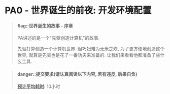
# PA0 - 世界诞生的前夜: 开发环境配置

> #### flag::世界诞生的故事 - 序章
> PA讲述的是一个"先驱创造计算机"的故事.
>
> 先驱打算创造一个计算机世界.
> 但巧妇难为无米之炊, 为了更方便地创造这个世界, 就算是先驱也是花了一番功夫来准备的.
> 让我们来看看他都准备了些什么工具.

<!-- -->
> #### danger::提交要求(请认真阅读以下内容, 若有违反, 后果自负)
> **<u>预计平均耗时</u>**: 10小时
